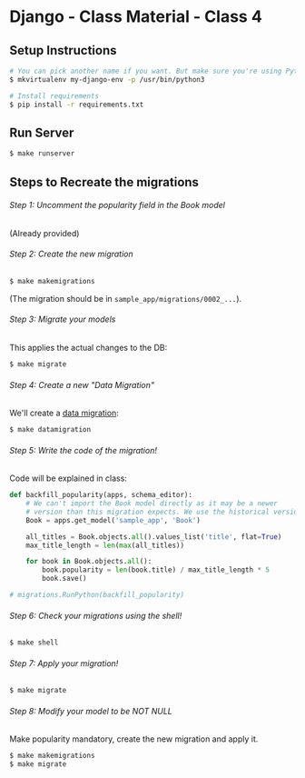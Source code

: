 # Django - Class Material - Class 4


## Setup Instructions

```bash
# You can pick another name if you want. But make sure you're using Python 3
$ mkvirtualenv my-django-env -p /usr/bin/python3

# Install requirements
$ pip install -r requirements.txt
```

## Run Server

```bash
$ make runserver
```

## Steps to Recreate the migrations

###### Step 1: Uncomment the popularity field in the Book model
(Already provided)

###### Step 2: Create the new migration

```bash
$ make makemigrations
```
(The migration should be in `sample_app/migrations/0002_...`).

###### Step 3: Migrate your models

This applies the actual changes to the DB:
```bash
$ make migrate
```

###### Step 4: Create a new "Data Migration"

We'll create a [data migration](https://docs.djangoproject.com/en/2.0/topics/migrations/#data-migrations):

```bash
$ make datamigration
```


###### Step 5: Write the code of the migration!

Code will be explained in class:

```python
def backfill_popularity(apps, schema_editor):
    # We can't import the Book model directly as it may be a newer
    # version than this migration expects. We use the historical version.
    Book = apps.get_model('sample_app', 'Book')

    all_titles = Book.objects.all().values_list('title', flat=True)
    max_title_length = len(max(all_titles))

    for book in Book.objects.all():
        book.popularity = len(book.title) / max_title_length * 5
        book.save()

# migrations.RunPython(backfill_popularity)
```

###### Step 6: Check your migrations using the shell!

```bash
$ make shell
```

###### Step 7: Apply your migration!

```bash
$ make migrate
```

###### Step 8: Modify your model to be NOT NULL

Make popularity mandatory, create the new migration and apply it.

```bash
$ make makemigrations
$ make migrate
```
